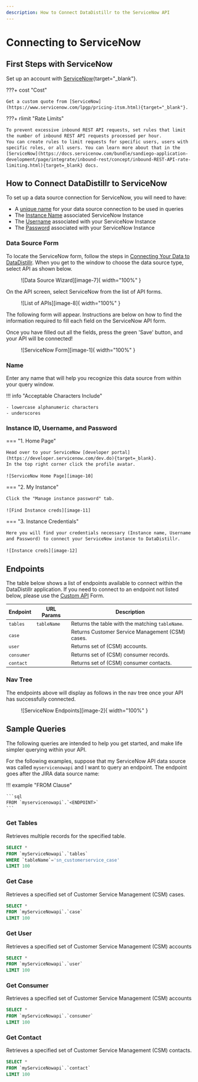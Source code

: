 ```yaml
---
description: How to Connect DataDistillr to the ServiceNow API
---
```


# Connecting to ServiceNow

## First Steps with ServiceNow

Set up an account with [ServiceNow](https://www.servicenow.com/){target="_blank"}.

???+ cost "Cost"

    Get a custom quote from [ServiceNow](https://www.servicenow.com/lpgp/pricing-itsm.html){target="_blank"}.

???+ rlimit "Rate Limits"

    To prevent excessive inbound REST API requests, set rules that limit the number of inbound REST API requests processed per hour. 
    You can create rules to limit requests for specific users, users with specific roles, or all users. You can learn more about that in the [ServiceNow](https://docs.servicenow.com/bundle/sandiego-application-development/page/integrate/inbound-rest/concept/inbound-REST-API-rate-limiting.html){target=_blank} docs.

## How to Connect DataDistillr to ServiceNow
To set up a data source connection for ServiceNow, you will need to have:

- A [unique name](#name) for your data source connection to be used in queries
- The [Instance Name](#instance-id-username-and-password) associated ServiceNow Instance
- The [Username](#instance-id-username-and-password) associated with your ServiceNow Instance
- The [Password](#instance-id-username-and-password) associated with your ServiceNow Instance

### Data Source Form
To locate the ServiceNow form, follow the steps in [Connecting Your Data to DataDistillr](../../). When you get to the window to choose the data source type, select API as shown below.

<figure markdown>
  ![Data Source Wizard][image-7]{ width="100%" }
</figure>



On the API screen, select ServiceNow from the list of API forms.

<figure markdown>
  ![List of APIs][image-8]{ width="100%" }
</figure>



The following form will appear. Instructions are below on how to find the information required to fill each field on the ServiceNow API form.

Once you have filled out all the fields, press the green 'Save' button, and your API will be connected!

<figure markdown>
  ![ServiceNow Form][image-1]{ width="100%" }
</figure>


### Name
Enter any name that will help you recognize this data source from within your query window.

!!! info "Acceptable Characters Include"

    - lowercase alphanumeric characters
    - underscores

### Instance ID, Username, and Password

=== "1. Home Page"

    Head over to your ServiceNow [developer portal](https://developer.servicenow.com/dev.do){target=_blank}.
    In the top right corner click the profile avatar.
    
    ![ServiceNow Home Page][image-10]

=== "2. My Instance"

    Click the "Manage instance password" tab.
    
    ![Find Instance creds][image-11]

=== "3. Instance Credentials" 

    Here you will find your credentials necessary (Instance name, Username and Password) to connect your ServiceNow instance to DataDistillr.

    ![Instance creds][image-12]


## Endpoints
The table below shows a list of endpoints available to connect within the DataDistillr application. If you need to connect to an endpoint not listed below, please use the [Custom API](custom-apis.md) Form.

| Endpoint   | URL Params  | Description                                      |
|------------|-------------|--------------------------------------------------|
| `tables`   | `tableName` | Returns the table with the matching `tableName`. |
| `case`     |             | Returns Customer Service Management (CSM) cases. |
| `user`     |             | Returns set of (CSM) accounts.                   |
| `consumer` |             | Returns set of (CSM) consumer records.           |
| `contact`  |             | Returns set of (CSM) consumer contacts.          |



### Nav Tree
The endpoints above will display as follows in the nav tree once your API has successfully connected.

<figure markdown>
  ![ServiceNow Endpoints][image-2]{ width="100%" }
</figure>


## Sample Queries
The following queries are intended to help you get started, and make life simpler querying within your API.

For the following examples, suppose that my ServiceNow API data source was called `myservicenowapi` and I want to query an endpoint. The endpoint goes after the JIRA data source name:

!!! example "FROM Clause"

    ```sql
    FROM `myservicenowapi`.`<ENDPOINT>`
    ```

### Get Tables

Retrieves multiple records for the specified table.

```sql title="Get Tables endpoint"
SELECT *
FROM `myServiceNowapi`.`tables`
WHERE `tableName`='sn_customerservice_case'
LIMIT 100
```

### Get Case

Retrieves a specified set of Customer Service Management (CSM) cases.
```sql title="Get Case endpoint"
SELECT *
FROM `myServiceNowapi`.`case`
LIMIT 100
```

### Get User

Retrieves a specified set of Customer Service Management (CSM) accounts
```sql title="Get User endpoint"
SELECT *
FROM `myServiceNowapi`.`user`
LIMIT 100
```

### Get Consumer

Retrieves a specified set of Customer Service Management (CSM) accounts
```sql title="Get Consumer endpoint"
SELECT *
FROM `myServiceNowapi`.`consumer`
LIMIT 100
```

### Get Contact

Retrieves a specified set of Customer Service Management (CSM) contacts.

```sql title="Get Contact endpoint"
SELECT *
FROM `myServiceNowapi`.`contact`
LIMIT 100
```

[image-1]: ../../img/api/servicenow/servicenow-form.png
[image-2]: ../../img/api/servicenow/servicenow-navtree.png
[image-7]: ../../img/api/add-api.png
[image-8]: ../../img/api/servicenow/select-servicenow-api.jpeg
[image-10]: ../../img/api/servicenow/servicenow-homepage.png
[image-11]: ../../img/api/servicenow/servicenow-get-creds.png
[image-12]: ../../img/api/servicenow/servicenow-creds.png